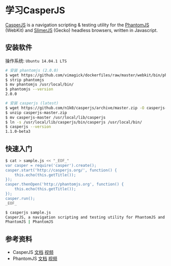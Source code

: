 # 学习CasperJS

[CasperJS][1] is a navigation scripting & testing utility for the [PhantomJS][2]
(WebKit) and [SlimerJS][3] (Gecko) headless browsers, written in Javascript.

## 安装软件

操作系统: `Ubuntu 14.04.1 LTS`

```bash
# 安装 phantomjs (2.0.0)
$ wget https://github.com/vimagick/dockerfiles/raw/master/webkit/bin/phantomjs
$ strip phantomjs
$ mv phantomjs /usr/local/bin/
$ phantomjs --version
2.0.0

# 安装 casperjs (latest)
$ wget https://github.com/n1k0/casperjs/archive/master.zip -O casperjs-master.zip
$ unzip casperjs-master.zip
$ mv casperjs-master /usr/local/lib/casperjs
$ ln -s /usr/local/lib/casperjs/bin/casperjs /usr/local/bin/
$ casperjs --version
1.1.0-beta3
```

## 快速入门

```bash
$ cat > sample.js << "_EOF_"
var casper = require('casper').create();
casper.start('http://casperjs.org/', function() {
    this.echo(this.getTitle());
});
casper.thenOpen('http://phantomjs.org', function() {
    this.echo(this.getTitle());
});
casper.run();
_EOF_

$ casperjs sample.js
CasperJS, a navigation scripting and testing utility for PhantomJS and SlimerJS
PhantomJS | PhantomJS
```

## 参考资料

- CasperJS [文档][4] [视频][5]
- PhantomJS [文档][6] [视频][7]

[1]: http://casperjs.org/
[2]: http://phantomjs.org/
[3]: http://slimerjs.org/
[4]: http://docs.casperjs.org/en/latest/index.html
[5]: https://www.youtube.com/watch?v=Kefil5tCL9o
[6]: http://phantomjs.org/documentation/
[7]: https://www.youtube.com/watch?v=OqEcn_6GBDI

